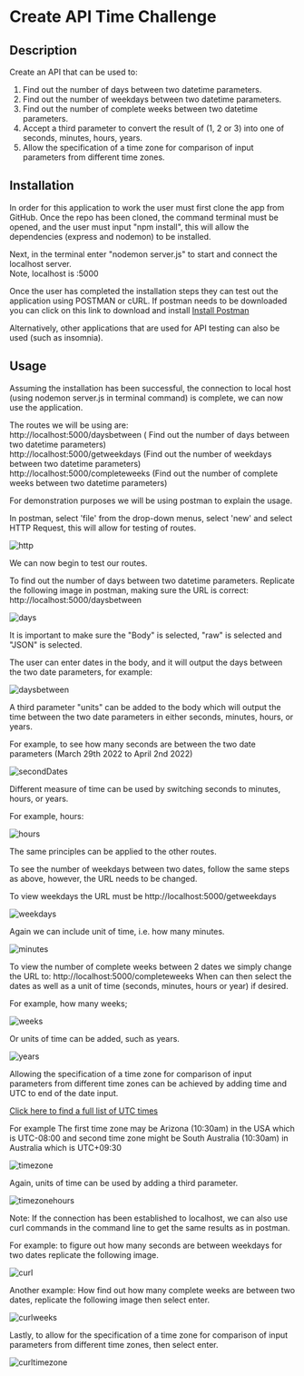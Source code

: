 # Create API Time Challenge

## Description
Create an API that can be used to: 
1. Find out the number of days between two datetime parameters.
2. Find out the number of weekdays between two datetime parameters.
3. Find out the number of complete weeks between two datetime parameters.
4. Accept a third parameter to convert the result of (1, 2 or 3) into one of
seconds, minutes, hours, years. 
5. Allow the specification of a time zone for comparison of input parameters from
different time zones.

## Installation
In order for this application to work the user must first clone the app from GitHub. 
Once the repo has been cloned, the command terminal must be opened, and the user must input 
"npm install", this will allow the dependencies (express and nodemon) to be installed. 

Next, in the terminal enter "nodemon server.js" to start and connect the localhost server. <br>
Note, localhost is :5000 

Once the user has completed the installation steps they can test out the application using POSTMAN or cURL. If postman needs to be downloaded you can click on this link to download and install [Install Postman](https://www.postman.com/downloads/)

Alternatively, other applications that are used for API testing can also be used (such as insomnia). 

## Usage
Assuming the installation has been successful, the connection to local host (using nodemon server.js in terminal command) is complete, we can now use the application. 

The routes we will be using are: <br>
http://localhost:5000/daysbetween  ( Find out the number of days between two datetime parameters) <br>
http://localhost:5000/getweekdays (Find out the number of weekdays between two datetime parameters)<br>
http://localhost:5000/completeweeks (Find out the number of complete weeks between two datetime parameters)

For demonstration purposes we will be using postman to explain the usage. 

In postman, select 'file' from the drop-down menus, select 'new' and select HTTP Request, this will allow for testing of routes. 

![http](/assets/http.png)

We can now begin to test our routes. 

To find out the number of days between two datetime parameters. Replicate the following image in postman, making sure the URL is correct: http://localhost:5000/daysbetween

![days](/assets/days.png)

It is important to make sure the "Body" is selected, "raw" is selected and "JSON" is selected. 

The user can enter dates in the body, and it will output the days between the two date parameters, for example:

![daysbetween](assets/daysbetween.png)

A third parameter "units" can be added to the body which will output the time between the two date parameters in either seconds, minutes, hours, or years. 

For example, to see how many seconds are between the two date parameters (March 29th 2022 to April 2nd 2022)

![secondDates](assets/secondDates.png)

Different measure of time can be used by switching seconds to minutes, hours, or years. 

For example, hours: 

![hours](assets/hours.png)

The same principles can be applied to the other routes. 

To see the number of weekdays between two dates, follow the same steps as above, however, the URL needs to be changed. 

To view weekdays the URL must be http://localhost:5000/getweekdays

![weekdays](assets/weekDays.png)

Again we can include unit of time, i.e. how many minutes. 

![minutes](assets/minutes.png)

To view the number of complete weeks between 2 dates we simply change the URL to: http://localhost:5000/completeweeks
When can then select the dates as well as a unit of time (seconds, minutes, hours or year) if desired. 

For example, how many weeks; 

![weeks](assets/weeks.png)

Or units of time can be added, such as years. 

![years](assets/years.png)

Allowing the specification of a time zone for comparison of input parameters from different time zones can be achieved by adding time and UTC to end of the date input. 

[Click here to find a full list of UTC times](https://en.wikipedia.org/wiki/List_of_UTC_time_offsets?fbclid=IwAR0yXR3bN4bMMMdlYFXZS35XuFCoDtF7ZIz6k9M7wwdrp97Hi277vIH1NCg#UTC%E2%88%9212:00,_Y)

For example 
The first time zone may be Arizona (10:30am) in the USA which is UTC-08:00 and second time zone might be South Australia (10:30am) in Australia which is UTC+09:30 

![timezone](assets/timezone.png)

Again, units of time can be used by adding a third parameter. 

![timezonehours](assets/timezone%20hours.png)


Note: If the connection has been established to localhost, we can also use curl commands in the command line to get the same results as in postman. 

For example: to figure out how many seconds are between weekdays for two dates replicate the following image. 

![curl](assets/curl.png)

Another example: How find out how many complete weeks are between two dates, replicate the following image then select enter. 

![curlweeks](assets/curlweeks.png)

Lastly, to allow for the specification of a time zone for comparison of input parameters from different time zones, then select enter. 

![curltimezone](assets/curltimezone.png)

